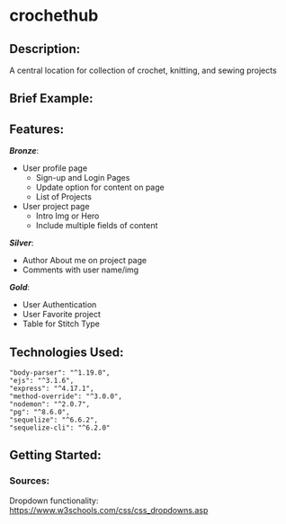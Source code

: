# crochethub

## Description:
A central location for collection of crochet, knitting, and sewing projects

## Brief Example:


## Features:
**_Bronze_**:
* User profile page
    * Sign-up and Login Pages
    * Update option for content on page
    * List of Projects
* User project page
    * Intro Img or Hero
    * Include multiple fields of content

**_Silver_**:
* Author About me on project page
* Comments with user name/img

**_Gold_**:
* User Authentication
* User Favorite project
* Table for Stitch Type

## Technologies Used:
    "body-parser": "^1.19.0",
    "ejs": "^3.1.6",
    "express": "^4.17.1",
    "method-override": "^3.0.0",
    "nodemon": "^2.0.7",
    "pg": "^8.6.0",
    "sequelize": "^6.6.2",
    "sequelize-cli": "^6.2.0"

## Getting Started:




### Sources: 
Dropdown functionality: https://www.w3schools.com/css/css_dropdowns.asp